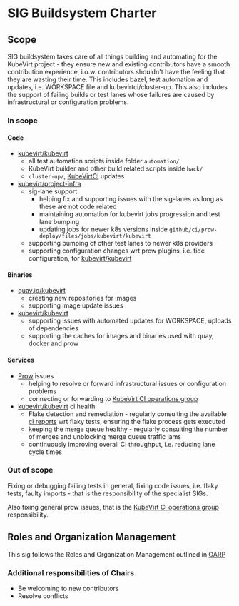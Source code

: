 # SIG Buildsystem Charter

## Scope

SIG buildsystem takes care of all things building and automating for the KubeVirt project - they ensure new and existing contributors have a smooth contribution experience, i.o.w. contributors shouldn't have the feeling that they are wasting their time.
This includes bazel, test automation and updates, i.e. WORKSPACE file and kubevirtci/cluster-up.
This also includes the support of failing builds or test lanes whose failures are caused by infrastructural or configuration problems.

### In scope

#### Code

- [kubevirt/kubevirt]
  - all test automation scripts inside folder `automation/`
  - KubeVirt builder and other build related scripts inside `hack/`
  - `cluster-up/`, [KubeVirtCI] updates
- [kubevirt/project-infra]
  - sig-lane support
    - helping fix and supporting issues with the sig-lanes as long as these are not code related
    - maintaining automation for kubevirt jobs progression and test lane bumping
    - updating jobs for newer k8s versions inside `github/ci/prow-deploy/files/jobs/kubevirt/kubevirt`
  - supporting bumping of other test lanes to newer k8s providers
  - supporting configuration changes wrt prow plugins, i.e. tide configuration, for [kubevirt/kubevirt]

#### Binaries

- [quay.io/kubevirt]
  - creating new repositories for images
  - supporting image update issues
- [kubevirt/kubevirt]
  - supporting issues with automated updates for WORKSPACE, uploads of dependencies
  - supporting the caches for images and binaries used with quay, docker and prow

#### Services

- [Prow] issues
  - helping to resolve or forward infrastructural issues or configuration problems
  - connecting or forwarding to [KubeVirt CI operations group]
- [kubevirt/kubevirt] ci health
  - Flake detection and remediation - regularly consulting the available [ci reports] wrt flaky tests, ensuring the flake process gets executed
  - keeping the merge queue healthy - regularly consulting the number of merges and unblocking merge queue traffic jams
  - continuously improving overall CI throughput, i.e. reducing lane cycle times

### Out of scope

Fixing or debugging failing tests in general,  fixing code issues, i.e. flaky tests, faulty imports - that is the responsibility of the specialist SIGs.

Also fixing general prow issues, that is the [KubeVirt CI operations group] responsibility.

## Roles and Organization Management

This sig follows the Roles and Organization Management outlined in [OARP]

### Additional responsibilities of Chairs

- Be welcoming to new contributors
- Resolve conflicts

[OARP]: https://stumblingabout.com/tag/oarp/
[kubevirt/kubevirt]: https://github.com/kubevirt/kubevirt
[kubevirt/project-infra]: https://github.com/kubevirt/project-infra
[Prow]: https://prow.ci.kubevirt.io
[KubeVirtCI]: https://github.com/kubevirt/kubevirtci
[KubeVirt CI operations group]: https://github.com/kubevirt/project-infra/blob/main/docs/ci-operations-group.md
[quay.io/kubevirt]: https://quay.io/kubevirt
[ci reports]: https://github.com/kubevirt/project-infra/blob/main/docs/reports.md
